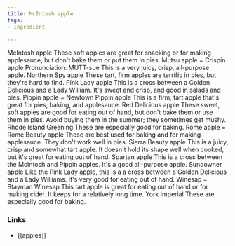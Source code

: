 ```yaml
---
title: McIntosh apple
tags:
- ingredient

---
```

McIntosh apple These soft apples are great for snacking or for making applesauce, but don't bake them or put them in pies. Mutsu apple = Crispin apple Pronunciation: MUTT-sue This is a very juicy, crisp, all-purpose apple. Northern Spy apple These tart, firm apples are terrific in pies, but they're hard to find. Pink Lady apple This is a cross between a Golden Delicious and a Lady William. It's sweet and crisp, and good in salads and pies. Pippin apple = Newtown Pippin apple This is a firm, tart apple that's great for pies, baking, and applesauce. Red Delicious apple These sweet, soft apples are good for eating out of hand, but don't bake them or use them in pies. Avoid buying them in the summer; they sometimes get mushy. Rhode Island Greening These are especially good for baking. Rome apple = Rome Beauty apple These are best used for baking and for making applesauce. They don't work well in pies. Sierra Beauty apple This is a juicy, crisp and somewhat tart apple. It doesn't hold its shape well when cooked, but it's great for eating out of hand. Spartan apple This is a cross between the McIntosh and Pippin apples. It's a good all-purpose apple. Sundowner apple Like the Pink Lady apple, this is a a cross between a Golden Delicious and a Lady Williams. It's very good for eating out of hand. Winesap = Stayman Winesap This tart apple is great for eating out of hand or for making cider. It keeps for a relatively long time. York Imperial These are especially good for baking.

### Links

* [[apples]]
